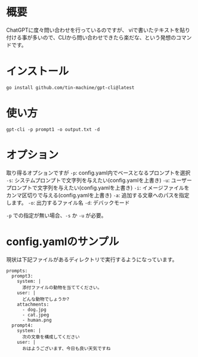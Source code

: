# 概要

ChatGPTに度々問い合わせを行っているのですが、
viで書いたテキストを貼り付ける事が多いので、CLIから問い合わせできたら楽だな、という発想のコマンドです。

# インストール

```
go install github.com/tin-machine/gpt-cli@latest
```

# 使い方

```
gpt-cli -p prompt1 -o output.txt -d
```

# オプション

取り得るオプションですが
`-p`: config.yaml内でベースとなるプロンプトを選択
`-s`: システムプロンプトで文字列を与えたい(config.yamlを上書き)
`-u`: ユーザープロンプトで文字列を与えたい(config.yamlを上書き)
`-i`: イメージファイルをカンマ区切りで与える(config.yamlを上書き)
`-a`: 追加する文章へのパスを指定します。
`-o`: 出力するファイル名
`-d`: デバックモード

`-p` での指定が無い場合、`-s` か `-u` が必要。

# config.yamlのサンプル

現状は下記ファイルがあるディレクトリで実行するようになっています。

```
prompts:
  prompt3:
    system: |
      添付ファイルの動物を当ててください。
    user: |
      どんな動物でしょうか?
    attachments:
      - dog.jpg
      - cat.jpeg
      - human.png
  prompt4:
    system: |
      次の文章を構成してください
    user: |
      おはようございます、今日も良い天気ですね
```
